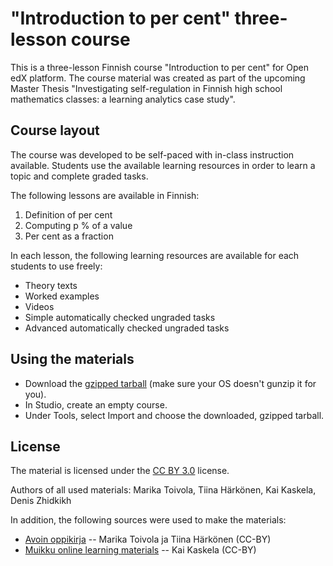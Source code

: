 # "Introduction to per cent" three-lesson course

This is a three-lesson Finnish course "Introduction to per cent" for Open edX platform.
The course material was created as part of the upcoming Master Thesis "Investigating self-regulation in Finnish high school mathematics classes: a learning analytics case study".

## Course layout

The course was developed to be self-paced with in-class instruction available.
Students use the available learning resources in order to learn a topic and complete graded tasks.

The following lessons are available in Finnish:

1. Definition of per cent
2. Computing p % of a value
3. Per cent as a fraction

In each lesson, the following learning resources are available for each students to use freely:

* Theory texts
* Worked examples
* Videos
* Simple automatically checked ungraded tasks
* Advanced automatically checked ungraded tasks

## Using the materials

* Download the [gzipped tarball](https://github.com/dezhidki/math-percent-edx-fi/archive/refs/tags/2021526.tar.gz) (make sure your OS doesn't gunzip it for you).
* In Studio, create an empty course.
* Under Tools, select Import and choose the downloaded, gzipped tarball.

## License

The material is licensed under the [CC BY 3.0](http://creativecommons.org/licenses/by/3.0/) license.

Authors of all used materials: Marika Toivola, Tiina Härkönen, Kai Kaskela, Denis Zhidkikh

In addition, the following sources were used to make the materials:

* [Avoin oppikirja](https://avoinoppikirja.fi/mat-ylakoulu) -- Marika Toivola ja Tiina Härkönen (CC-BY)
* [Muikku online learning materials](https://otavanopisto.muikkuverkko.fi/workspace/ma6-prosentit-3/materials) -- Kai Kaskela (CC-BY)
